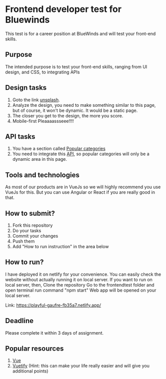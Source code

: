 # Frontend developer test for Bluewinds

This test is for a career position at BlueWinds and will test your front-end skills.

## Purpose
The intended purpose is to test your front-end skills, ranging from UI design, and CSS, to integrating APIs


## Design tasks

1. Goto the link [unsplash](https://unsplash.com/images/food).
2. Analyze the design, you need to make something similar to this page, but of course, it won't be dynamic. It would be a static page.
3. The closer you get to the design, the more you score.
4. Mobile-first Pleaaaassseee!!!!

## API tasks

1. You have a section called [Popular categories](https://ibb.co/C9y8wQp)
2. You need to integrate this [API](https://demo2.meals4u.net/fe/api.test.php), so popular categories will only be a dynamic area in this page.

## Tools and technologies

As most of our products are in VueJs so we will highly recommend you use VueJs for this. But you can use Angular or React if you are really good in that.

## How to submit?
1. Fork this repository
2. Do your tasks
3. Commit your changes
4. Push them
5. Add "How to run instruction" in the area below

## How to run?
I have deployed it on netlify for your convenience. You can easily check the website without actually running it on local server.
If you want to run on local server, then,
Clone the repository
Go to the frontendtest folder and open terminal
run command "npm start"
Web app will be opened on your local server.

Link: https://playful-gaufre-fb35a7.netlify.app/ 

## Deadline
Please complete it within 3 days of assignment. 

## Popular resources
1. [Vue](https://vuejs.org/guide/introduction.html)
2. [Vuetify](https://vuetifyjs.com/en/) (Hint: this can make your life really easier and will give you additional points)

